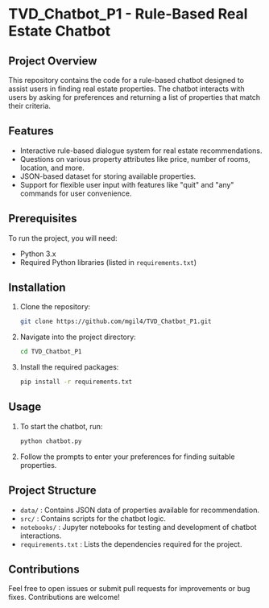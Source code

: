 # TVD_Chatbot_P1 - Rule-Based Real Estate Chatbot

## Project Overview
This repository contains the code for a rule-based chatbot designed to assist users in finding real estate properties. The chatbot interacts with users by asking for preferences and returning a list of properties that match their criteria.

## Features
- Interactive rule-based dialogue system for real estate recommendations.
- Questions on various property attributes like price, number of rooms, location, and more.
- JSON-based dataset for storing available properties.
- Support for flexible user input with features like "quit" and "any" commands for user convenience.
  
## Prerequisites
To run the project, you will need:
- Python 3.x
- Required Python libraries (listed in `requirements.txt`)

## Installation
1. Clone the repository:
    ```bash
    git clone https://github.com/mgil4/TVD_Chatbot_P1.git
    ```
2. Navigate into the project directory:
    ```bash
    cd TVD_Chatbot_P1
    ```
3. Install the required packages:
    ```bash
    pip install -r requirements.txt
    ```

## Usage
1. To start the chatbot, run:
    ```bash
    python chatbot.py
    ```
2. Follow the prompts to enter your preferences for finding suitable properties.

## Project Structure
- `data/` : Contains JSON data of properties available for recommendation.
- `src/` : Contains scripts for the chatbot logic.
- `notebooks/` : Jupyter notebooks for testing and development of chatbot interactions.
- `requirements.txt` : Lists the dependencies required for the project.

## Contributions
Feel free to open issues or submit pull requests for improvements or bug fixes. Contributions are welcome!
